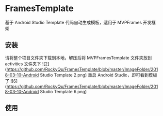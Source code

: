 # FramesTemplate
基于 Android Studio Template 代码自动生成模板，适用于 MVPFrames 开发框架

## 安装
请将整个项目文件夹下载到本地，解压后将 MVPFramesTemplate 文件夹放到 activities 文件夹下
![2](https://github.com/RockyQu/FramesTemplate/blob/master/ImageFolder/2018-03-10-Android Studio Template 2.png)
重启 Android Studio，即可看到模板了
![6](https://github.com/RockyQu/FramesTemplate/blob/master/ImageFolder/2018-03-10-Android Studio Template 6.png)

## 使用
